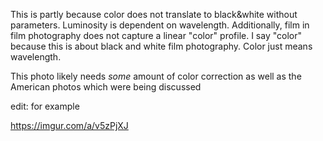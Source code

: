 This is partly because color does not translate to black&white without parameters. Luminosity is dependent on wavelength. Additionally, film in film photography does not capture a linear "color" profile. I say "color" because this is about black and white film photography. Color just means wavelength.

This photo likely needs *some* amount of color correction as well as the American photos which were being discussed

edit: for example

https://imgur.com/a/v5zPjXJ
